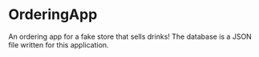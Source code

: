 # OrderingApp

An ordering app for a fake store that sells drinks!
The database is a JSON file written for this application.

